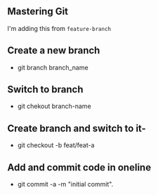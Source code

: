 ## Mastering Git
I'm adding this from `feature-branch`
## Create a new branch 
- git branch branch_name
## Switch to branch 
- git chekout branch-name

## Create branch and switch to it-
- git checkout -b feat/feat-a

## Add and commit code in oneline
- git commit -a -m "initial commit".